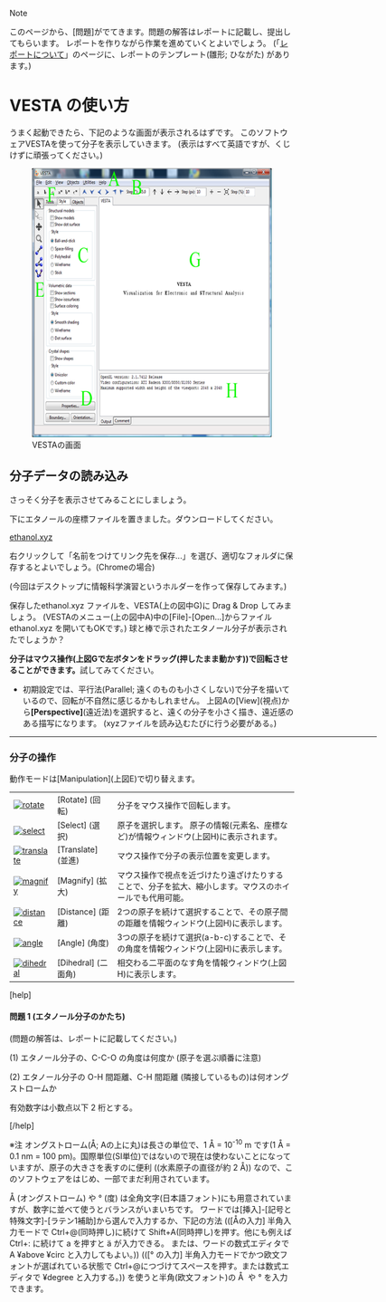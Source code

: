 >[!note]
>このページから、[問題]がでてきます。問題の解答はレポートに記載し、提出してもらいます。
>レポートを作りながら作業を進めていくとよいでしょう。
>(「<a title="レポートについて(情報科学演習)" href="http://science.shinshu-u.ac.jp/~tiiyama/?page_id=3300">レポートについて</a>」のページに、レポートのテンプレート(雛形; ひながた) があります。)

# VESTA の使い方
うまく起動できたら、下記のような画面が表示されるはずです。
このソフトウェアVESTAを使って分子を表示していきます。
(表示はすべて英語ですが、くじけずに頑張ってください。)

<figure>
  <img src="/img/window1.png" alt="" width="557" height="475"/>
  <figcaption>VESTAの画面</figcaption>
</figure>

## 分子データの読み込み
さっそく分子を表示させてみることにしましょう。  

下にエタノールの座標ファイルを置きました。ダウンロードしてください。

[ethanol.xyz](/files/ethanol.xyz)

右クリックして「名前をつけてリンク先を保存...」を選び、適切なフォルダに保存するとよいでしょう。(Chromeの場合)  


(今回はデスクトップに情報科学演習というホルダーを作って保存してみます。)

保存したethanol.xyz ファイルを、VESTA(上の図中G)に Drag &amp; Drop してみましょう。
(VESTAのメニュー(上の図中A)中の[File]-[Open...]からファイル ethanol.xyz を開いてもOKです。)
球と棒で示されたエタノール分子が表示されたでしょうか？

<strong>分子はマウス操作(上図Gで左ボタンをドラッグ(押したまま動かす))で回転させることができます。</strong>試してみてください。
<ul>
 	<li>初期設定では、平行法(Parallel; 遠くのものも小さくしない)で分子を描いているので、回転が不自然に感じるかもしれません。
上図Aの[View](視点)から<strong>[Perspective]</strong>(遠近法)を選択すると、遠くの分子を小さく描き、遠近感のある描写になります。
(xyzファイルを読み込むたびに行う必要がある。)</li>
</ul>

<hr style="width: 650px;" />

<h3>分子の操作</h3>
動作モードは[Manipulation](上図E)で切り替えます。
<table border="0">
<tbody>
<tr>
<td><a href="http://science.shinshu-u.ac.jp/~tiiyama/wp-content/uploads/2011/07/rotate1.png"><img class="alignnone size-full wp-image-6430" src="http://science.shinshu-u.ac.jp/~tiiyama/wp-content/uploads/2011/07/rotate1.png" alt="rotate" width="70" height="64" /></a></td>
<td>[Rotate]
(回転)</td>
<td>分子をマウス操作で回転します。</td>
</tr>
<tr align="left" valign="middle">
<td><a href="http://science.shinshu-u.ac.jp/~tiiyama/wp-content/uploads/2011/07/select1.png"><img class="alignnone size-full wp-image-6432" src="http://science.shinshu-u.ac.jp/~tiiyama/wp-content/uploads/2011/07/select1.png" alt="select" width="70" height="64" /></a></td>
<td>[Select]
(選択)</td>
<td>原子を選択します。
原子の情報(元素名、座標など)が情報ウィンドウ(上図H)に表示されます。</td>
</tr>
<tr align="left" valign="middle">
<td><a href="http://science.shinshu-u.ac.jp/~tiiyama/wp-content/uploads/2011/07/translate1.png"><img class="alignnone size-full wp-image-6433" src="http://science.shinshu-u.ac.jp/~tiiyama/wp-content/uploads/2011/07/translate1.png" alt="translate" width="70" height="64" /></a></td>
<td>[Translate]
(並進)</td>
<td>マウス操作で分子の表示位置を変更します。</td>
</tr>
<tr align="left" valign="middle">
<td><a href="http://science.shinshu-u.ac.jp/~tiiyama/wp-content/uploads/2011/07/magnify1.png"><img class="alignnone size-full wp-image-6434" src="http://science.shinshu-u.ac.jp/~tiiyama/wp-content/uploads/2011/07/magnify1.png" alt="magnify" width="70" height="64" /></a></td>
<td>[Magnify]
(拡大)</td>
<td>マウス操作で視点を近づけたり遠ざけたりすることで、分子を拡大、縮小します。マウスのホイールでも代用可能。</td>
</tr>
<tr align="left" valign="middle">
<td><a href="http://science.shinshu-u.ac.jp/~tiiyama/wp-content/uploads/2011/07/distance1.png"><img class="alignnone size-full wp-image-6435" src="http://science.shinshu-u.ac.jp/~tiiyama/wp-content/uploads/2011/07/distance1.png" alt="distance" width="70" height="64" /></a></td>
<td>[Distance]
(距離)</td>
<td>2つの原子を続けて選択することで、その原子間の距離を情報ウィンドウ(上図H)に表示します。</td>
</tr>
<tr align="left" valign="middle">
<td><a href="http://science.shinshu-u.ac.jp/~tiiyama/wp-content/uploads/2011/07/angle1.png"><img class="alignnone size-full wp-image-6436" src="http://science.shinshu-u.ac.jp/~tiiyama/wp-content/uploads/2011/07/angle1.png" alt="angle" width="70" height="64" /></a></td>
<td>[Angle]
(角度)</td>
<td>3つの原子を続けて選択(a-b-c)することで、その角度を情報ウィンドウ(上図H)に表示します。</td>
</tr>
<tr align="left" valign="middle">
<td><a href="http://science.shinshu-u.ac.jp/~tiiyama/wp-content/uploads/2011/07/dihedral1.png"><img class="alignnone size-full wp-image-6437" src="http://science.shinshu-u.ac.jp/~tiiyama/wp-content/uploads/2011/07/dihedral1.png" alt="dihedral" width="70" height="64" /></a></td>
<td>[Dihedral]
(二面角)</td>
<td>相交わる二平面のなす角を情報ウィンドウ(上図H)に表示します。</td>
</tr>
</tbody>
</table>
[help]
<h4><strong>問題 1</strong> (エタノール分子のかたち)</h4>
(問題の解答は、レポートに記載してください。)

(1) エタノール分子の、C-C-O の角度は何度か (原子を選ぶ順番に注意)

(2) エタノール分子の O-H 間距離、C-H 間距離 (隣接しているもの)は何オングストロームか

有効数字は小数点以下 2 桁とする。

[/help]

<a name="ang"></a>※注 オングストローム(Å; Aの上に丸)は長さの単位で、1 Å = 10<sup>-10</sup> m です(1 Å = 0.1 nm = 100 pm)。国際単位(SI単位)ではないので現在は使わないことになっていますが、原子の大きさを表すのに便利 ((水素原子の直径が約 2 Å)) なので、このソフトウェアをはじめ、一部でまだ利用されています。

Å (オングストローム) や ° (度) は全角文字(日本語フォント)にも用意されていますが、数字に並べて使うとバランスがいまいちです。
ワードでは[挿入]-[記号と特殊文字]-[ラテン1補助]から選んで入力するか、下記の方法 (([Åの入力] 半角入力モードで Ctrl+@(同時押し)に続けて Shift+A(同時押し)を押す。他にも例えば Ctrl+: に続けて a を押すと ä が入力できる。
または、ワードの数式エディタで A ¥above ¥circ と入力してもよい。)) (([° の入力] 半角入力モードでかつ欧文フォントが選ばれている状態で Ctrl+@につづけてスペースを押す。または数式エディタで ¥degree と入力する。)) を使うと半角(欧文フォント)の Å  や ° を入力できます。
